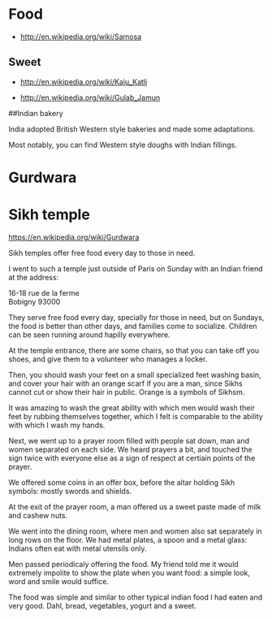 # Food

- http://en.wikipedia.org/wiki/Samosa

## Sweet

- http://en.wikipedia.org/wiki/Kaju_Katli

- http://en.wikipedia.org/wiki/Gulab_Jamun

##Indian bakery

India adopted British Western style bakeries and made some adaptations.

Most notably, you can find Western style doughs with Indian fillings.

# Gurdwara

# Sikh temple

<https://en.wikipedia.org/wiki/Gurdwara>

Sikh temples offer free food every day to those in need.

I went to such a temple just outside of Paris on Sunday with an Indian friend at the address:

16-18 rue de la ferme  
Bobigny 93000

They serve free food every day, specially for those in need, but on Sundays, the food is better than other days, and families come to socialize. Children can be seen running around hapilly everywhere.

At the temple entrance, there are some chairs, so that you can take off you shoes, and give them to a volunteer who manages a locker.

Then, you should wash your feet on a small specialized feet washing basin, and cover your hair with an orange scarf if you are a man, since Sikhs cannot cut or show their hair in public. Orange is a symbols of Sikhsm.

It was amazing to wash the great ability with which men would wash their feet by rubbing themselves together, which I felt is comparable to the ability with which I wash my hands.

Next, we went up to a prayer room filled with people sat down, man and women separated on each side. We heard prayers a bit, and touched the sign twice with everyone else as a sign of respect at certiain points of the prayer.

We offered some coins in an offer box, before the altar holding Sikh symbols: mostly swords and shields.

At the exit of the prayer room, a man offered us a sweet paste made of milk and cashew nuts.

We went into the dining room, where men and women also sat separately in long rows on the floor. We had metal plates, a spoon and a metal glass: Indians often eat with metal utensils only.

Men passed periodicaly offering the food. My friend told me it would extremely impolite to show the plate when you want food: a simple look, word and smile would suffice.

The food was simple and similar to other typical indian food I had eaten and very good. Dahl, bread, vegetables, yogurt and a sweet.

